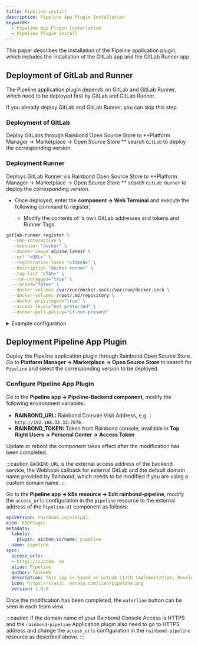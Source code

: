 ```yaml
---
title: Pipeline install
description: Pipeline App Plugin Installation
keywords:
  - Pipeline App Plugin Installation
  - Pipeline Plugin install
---
```


This paper describes the installation of the Pipeline application plugin, which includes the installation of the GitLab app and the GitLab Runner app.

## Deployment of GitLab and Runner

The Pipeline application plugin depends on GitLab and GitLab Runner, which need to be deployed first by GitLab and GitLab Runner.

If you already deploy GitLab and GitLab Runner, you can skip this step.

### Deployment of GitLab

Deploy GitLabs through Rainbond Open Source Store to \*\*Platform Manager -> Marketplace -> Open Source Store \*\* search `GitLab` to deploy the corresponding version.

### Deployment Runner

Deploys GitLab Runner via Rainbond Open Source Store to \*\*Platform Manager -> Marketplace -> Open Source Store \*\* search `GitLab Runner` to deploy the corresponding version.

- Once deployed, enter the **component -> Web Terminal** and execute the following command to register;

  - Modify the contents of<URL> <TOKEN> <TAG>\`s own GitLab addresses and tokens and Runner Tags.

```bash
gitlab-runner register \
  --non-interactive \
  --executor "docker" \
  --docker-image alpine:latest \
  --url "<URL>" \
  --registration-token "<TOKEN>" \
  --description "docker-runner" \
  --tag-list "<TAG>" \
  --run-untagged="true" \
  --locked="false" \
  --docker-volumes /var/run/docker.sock:/var/run/docker.sock \
  --docker-volumes /root/.m2/repository \
  --docker-privileged="true" \
  --access-level="not_protected" \
  --docker-pull-policy="if-not-present"
```

<details>
  <summary>Example configuration</summary>
  <div>

```bash
gitlab-runner register \
  --non-interactive \
  --executor "docker" \
  --docker-image alpine:latest \
  --url "http://80.gr6f750c.o67iknar.b5037d.grapps.cn" \
  --registration-token "yN7nsCp2U_Ry_S_NAUxs" \
  --description "docker-runner" \
  --tag-list "shanghai-runner" \
  --run-untagged="true" \
  --locked="false" \
  --docker-volumes /var/run/docker.sock:/var/run/docker.sock \
  --docker-volumes /root/.m2/repository \
  --docker-privileged="true" \
  --access-level="not_protected" \
  --docker-pull-policy="if-not-present"
```

  </div>
</details>

## Deployment Pipeline App Plugin

Deploy the Pipeline application plugin through Rainbond Open Source Store. Go to **Platform Manager -> Marketplace -> Open Source Store** to search for `Pipeline` and select the corresponding version to be deployed.

### Configure Pipeline App Plugin

Go to the **Pipeline app -> Pipeline-Backend component**, modify the following environment variables:

- **RAINBOND_URL:** Rainbond Console Visit Address, e.g.：`http://192.168.33.33:7070`.
- **RAINBOND_TOKEN:** Token from Rainbond console, available in **Top Right Users -> Personal Center -> Access Token**

Update or reboot the component takes effect after the modification has been completed.

:::caution
`BACKEND_URL` is the external access address of the backend service, the Webhook callback for external GitLab and the default domain name provided by Rainbond, which needs to be modified if you are using a custom domain name.
:::

Go to the **Pipeline app -> k8s resource -> Edit rainbond-pipeline**, modify the `access_urls` configuration in the `pipeline` resource to the external address of the `Pipeline-UI` component as follows:

```yaml
apiVersion: rainbond.io/v1alpa1
kind: RBDPlugin
metadata:
  labels:
    plugin. ainbon.io/name: pipeline
  name: pipeline
spec:
  access_urls:
  - https://custom. om
  alias: Pipeline
  author: Talkweb
  description: This app is based on GitLab CI/CD implementation, Development Rainbond existing architectural systems.
  icon: https://static. odrain.com/icon/pipeline.png
  version: 1.0.0
```

Once the modification has been completed, the `waterline` button can be seen in each team view.

:::caution
If the domain name of your Rainbond Console Access is HTTPS and the `rainbond-pipeline` Application plugin also need to go to HTTPS address and change the `access_urls` configuration in the `rainbond-pipeline` resource as described above.
:::
